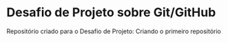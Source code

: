 # Desafio de Projeto sobre Git/GitHub
Repositório criado para o Desafio de Projeto: Criando o primeiro repositório
